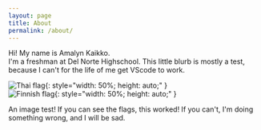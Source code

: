 ```yaml
---
layout: page
title: About
permalink: /about/
---
```


Hi! My name is Amalyn Kaikko.   
I'm a freshman at Del Norte Highschool. This little blurb is mostly a test, because I can't for the life of me get VScode to work.    

![Thai flag](https://cdn.britannica.com/38/4038-050-BDDBA6AB/Flag-Thailand.jpg){: style="width: 50%; height: auto;" }    
![Finnish flag](https://cdn.britannica.com/79/579-050-02C3366F/Flag-Finland.jpg){: style="width: 50%; height: auto;" }   

An image test! If you can see the flags, this worked! If you can't, I'm doing something wrong, and I will be sad.
